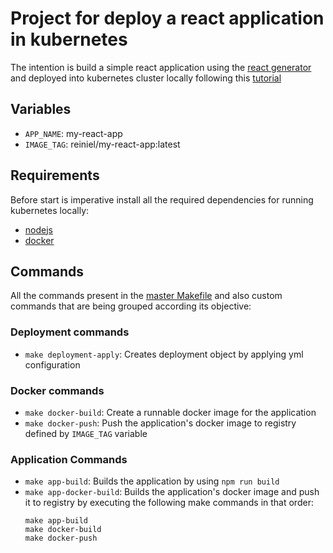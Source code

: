 # Project for deploy a react application in kubernetes
The intention is build a simple react application using the [react generator](https://github.com/facebook/create-react-app) and deployed into 
kubernetes cluster locally following this [tutorial](https://dev.to/rieckpil/deploy-a-react-application-to-kubernetes-in-5-easy-steps-516j)

## Variables    
- `APP_NAME`: my-react-app
- `IMAGE_TAG`: reiniel/my-react-app:latest

## Requirements
Before start is imperative install all the required dependencies for running kubernetes locally:
- [nodejs](https://nodejs.org/es/download/)
- [docker](https://runnable.com/docker/install-docker-on-linux)

## Commands
All the commands present in the [master Makefile](../Makefile) and also custom commands that are being grouped according its objective:

### Deployment commands 
- `make deployment-apply`: Creates deployment object by applying yml configuration

### Docker commands 
- `make docker-build`: Create a runnable docker image for the application
- `make docker-push`: Push the application's docker image to registry defined by `IMAGE_TAG` variable

### Application Commands
- `make app-build`: Builds the application by using `npm run build`
- `make app-docker-build`: Builds the application's docker image and push it to registry by executing the following make commands in that order: 
    ```
    make app-build
    make docker-build
    make docker-push
    ```
